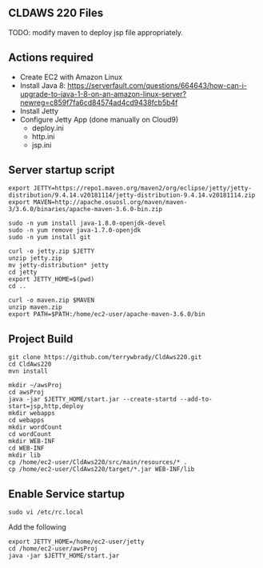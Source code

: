 ## CLDAWS 220 Files

TODO: modify maven to deploy jsp file appropriately.

[dns]:8080/app/?url=http://www.textfiles.com/etext/FICTION/warpeace.txt&count=20

## Actions required

- Create EC2 with Amazon Linux
- Install Java 8: https://serverfault.com/questions/664643/how-can-i-upgrade-to-java-1-8-on-an-amazon-linux-server?newreg=c859f7fa6cd84574ad4cd9438fcb5b4f
- Install Jetty
- Configure Jetty App (done manually on Cloud9)
  - deploy.ini
  - http.ini
  - jsp.ini

## Server startup script

```
export JETTY=https://repo1.maven.org/maven2/org/eclipse/jetty/jetty-distribution/9.4.14.v20181114/jetty-distribution-9.4.14.v20181114.zip
export MAVEN=http://apache.osuosl.org/maven/maven-3/3.6.0/binaries/apache-maven-3.6.0-bin.zip

sudo -n yum install java-1.8.0-openjdk-devel
sudo -n yum remove java-1.7.0-openjdk
sudo -n yum install git

curl -o jetty.zip $JETTY
unzip jetty.zip
mv jetty-distribution* jetty
cd jetty
export JETTY_HOME=$(pwd)
cd ..

curl -o maven.zip $MAVEN
unzip maven.zip
export PATH=$PATH:/home/ec2-user/apache-maven-3.6.0/bin
```

## Project Build
```
git clone https://github.com/terrywbrady/CldAws220.git
cd CldAws220
mvn install

mkdir ~/awsProj
cd awsProj
java -jar $JETTY_HOME/start.jar --create-startd --add-to-start=jsp,http,deploy
mkdir webapps
cd webapps
mkdir wordCount
cd wordCount
mkdir WEB-INF
cd WEB-INF
mkdir lib
cp /home/ec2-user/CldAws220/src/main/resources/* .
cp /home/ec2-user/CldAws220/target/*.jar WEB-INF/lib
```

## Enable Service startup

`sudo vi /etc/rc.local`

Add the following

```
export JETTY_HOME=/home/ec2-user/jetty
cd /home/ec2-user/awsProj
java -jar $JETTY_HOME/start.jar
```
